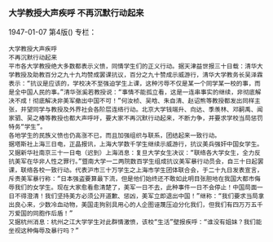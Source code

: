 ### 大学教授大声疾呼  不再沉默行动起来

1947-01-07
第4版()
专栏：

    大学教授大声疾呼
    不再沉默行动起来
    平市各大学教授绝大多数都表示义愤，同情学生们的正义行动。据天津益世报三十日载：清华大学教授及助教百分之九十九均赞成罢课抗议，百分之九十赞成示威游行，清华大学教务长吴泽霖表示：“抗议是应该的，学校决不至强迫学生上课，这种污辱不仅是某一个同学某一校的事，而是全中国人民的事。”清华张奚若教授说：“事情不能孤立看，这是一连串事实的继续，非彻底解决不成！彻底解决非美军撤出中国不可！”何汝桢、吴晗、朱自清、赵诏熊等教授都发出同样主张，并望同学与教授及外界社会各阶层连络行动。北京大学钱端升、向达、季羡林、邓嗣禹、闻家驷、吴之椿等教授也都大声呼吁，要大家不再沉默行动起来，不断力争，并要求学校当局惩罚特务“学生”。
    各地学生的民族义愤也仍高涨不已，而且加强组织与联系，团结起来一致行动。
    据塔斯社上海三日电，正晶报讯，上海大学数千学生继续示威游行，抗议美兵强奸中国女学生。又据新华社南京三十一日电（迟到）上海消息：复旦大学女生决议：“联络各大学女生，全力反抗美军在华非人性之罪行。”暨南大学一二两院数百学生组成抗议美军暴行动员会，自三十日起罢课，联络各校一致行动。代表沪市三十万学生之上海市学生团体联合会，于二十九日发表宣言，斥责美军暴行称：“日本强盗要算最下流，但是他们始终还不敢如此明目张胆地在我国大都市侮辱我们的女学生。现在大家愈看愈清楚了，美军一日不去，此种事件一日不会停止！中国局面一日不得澄清！我们坚持美方必须公开道歉、惩凶，美军立即退出中国！”继称：“我们要求当局拿出良心来，少数冷血动物，美国走狗别具用心的人企图诬蔑压迫分化我们，但我们有四万万五千万爱国的同胞作后盾！”
    又据杭州消息：杭州之江大学学生对此群情激愤，该校“生活”壁报疾呼：“谁没有姐妹？我们能坐视这种侮辱及暴行吗？”
